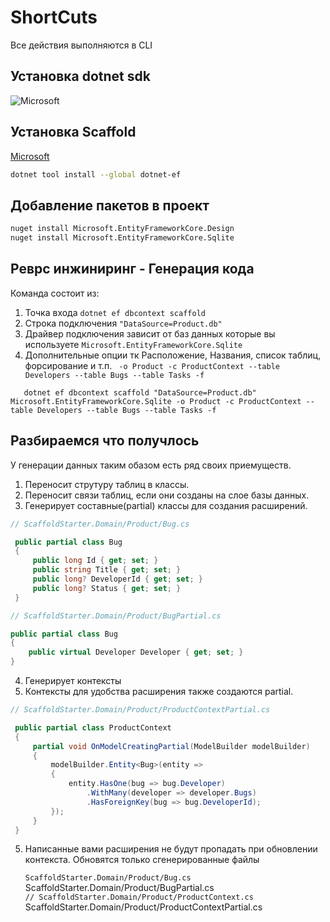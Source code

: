 # ShortCuts
Все действия выполняются в CLI
## Установка dotnet sdk
![Microsoft](http://qrcoder.ru/code/?https%3A%2F%2Fdocs.microsoft.com%2Fru-ru%2Fdotnet%2Fcore%2Finstall%2F&6&0)

## Установка Scaffold
[Microsoft](https://docs.microsoft.com/ru-ru/ef/core/get-started/overview/install)

```bash
dotnet tool install --global dotnet-ef
```
## Добавление пакетов в проект
```bash
nuget install Microsoft.EntityFrameworkCore.Design
nuget install Microsoft.EntityFrameworkCore.Sqlite
```
## Реврс инжиниринг - Генерация кода
Команда состоит из:
   1. Точка входа ```dotnet ef dbcontext scaffold```
   2. Строка подключения ```"DataSource=Product.db"```
   3. Драйвер подключения зависит от баз данных которые вы используете ```Microsoft.EntityFrameworkCore.Sqlite```
   4. Дополнительные опции тк Расположение, Названия, список таблиц, форсирование и т.п. ``` -o Product -c ProductContext --table Developers --table Bugs --table Tasks -f```
```
   dotnet ef dbcontext scaffold "DataSource=Product.db" Microsoft.EntityFrameworkCore.Sqlite -o Product -c ProductContext --table Developers --table Bugs --table Tasks -f
```
## Разбираемся что получлось

   У генерации данных таким обазом есть ряд своих приемуществ.
   1. Переносит струтуру таблиц в классы.
   2. Переносит связи таблиц, если они созданы на слое базы данных.
   3. Генерирует составные(partial) классы для создания расширений.

   ```c#
   // ScaffoldStarter.Domain/Product/Bug.cs

    public partial class Bug
    {
        public long Id { get; set; }
        public string Title { get; set; }
        public long? DeveloperId { get; set; }
        public long? Status { get; set; }
    }
   ```

   ```c#
   // ScaffoldStarter.Domain/Product/BugPartial.cs
   
   public partial class Bug
   {
       public virtual Developer Developer { get; set; }
   }
   ```

   4. Генерирует контексты
   5. Контексты для удобства расширения также создаются partial.

   ```c#
   // ScaffoldStarter.Domain/Product/ProductContextPartial.cs
   
    public partial class ProductContext
    {
        partial void OnModelCreatingPartial(ModelBuilder modelBuilder)
        {
            modelBuilder.Entity<Bug>(entity =>
            {
                entity.HasOne(bug => bug.Developer)
                    .WithMany(developer => developer.Bugs)
                    .HasForeignKey(bug => bug.DeveloperId);
            });
        }
    }
   ```

   5. Написанные вами расширения не будут пропадать при обновлении контекста. Обновятся только сгенерированные файлы

         `ScaffoldStarter.Domain/Product/Bug.cs`  
         ScaffoldStarter.Domain/Product/BugPartial.cs  
         `// ScaffoldStarter.Domain/Product/ProductContext.cs`  
         ScaffoldStarter.Domain/Product/ProductContextPartial.cs  
